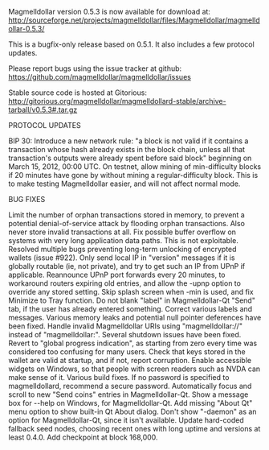 Magmelldollar version 0.5.3 is now available for download at:
http://sourceforge.net/projects/magmelldollar/files/Magmelldollar/magmelldollar-0.5.3/

This is a bugfix-only release based on 0.5.1.
It also includes a few protocol updates.

Please report bugs using the issue tracker at github:
https://github.com/magmelldollar/magmelldollar/issues

Stable source code is hosted at Gitorious:
http://gitorious.org/magmelldollar/magmelldollard-stable/archive-tarball/v0.5.3#.tar.gz

PROTOCOL UPDATES

BIP 30: Introduce a new network rule: "a block is not valid if it contains a transaction whose hash already exists in the block chain, unless all that transaction's outputs were already spent before said block" beginning on March 15, 2012, 00:00 UTC.
On testnet, allow mining of min-difficulty blocks if 20 minutes have gone by without mining a regular-difficulty block. This is to make testing Magmelldollar easier, and will not affect normal mode.

BUG FIXES

Limit the number of orphan transactions stored in memory, to prevent a potential denial-of-service attack by flooding orphan transactions. Also never store invalid transactions at all.
Fix possible buffer overflow on systems with very long application data paths. This is not exploitable.
Resolved multiple bugs preventing long-term unlocking of encrypted wallets
(issue #922).
Only send local IP in "version" messages if it is globally routable (ie, not private), and try to get such an IP from UPnP if applicable.
Reannounce UPnP port forwards every 20 minutes, to workaround routers expiring old entries, and allow the -upnp option to override any stored setting.
Skip splash screen when -min is used, and fix Minimize to Tray function.
Do not blank "label" in Magmelldollar-Qt "Send" tab, if the user has already entered something.
Correct various labels and messages.
Various memory leaks and potential null pointer deferences have been fixed.
Handle invalid Magmelldollar URIs using "magmelldollar://" instead of "magmelldollar:".
Several shutdown issues have been fixed.
Revert to "global progress indication", as starting from zero every time was considered too confusing for many users.
Check that keys stored in the wallet are valid at startup, and if not, report corruption.
Enable accessible widgets on Windows, so that people with screen readers such as NVDA can make sense of it.
Various build fixes.
If no password is specified to magmelldollard, recommend a secure password.
Automatically focus and scroll to new "Send coins" entries in Magmelldollar-Qt.
Show a message box for --help on Windows, for Magmelldollar-Qt.
Add missing "About Qt" menu option to show built-in Qt About dialog.
Don't show "-daemon" as an option for Magmelldollar-Qt, since it isn't available.
Update hard-coded fallback seed nodes, choosing recent ones with long uptime and versions at least 0.4.0.
Add checkpoint at block 168,000.
